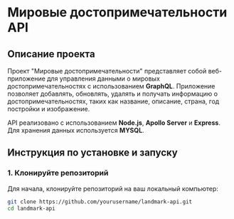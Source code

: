 # Мировые достопримечательности API

## Описание проекта

Проект "Мировые достопримечательности" представляет собой веб-приложение для управления данными о мировых достопримечательностях с использованием **GraphQL**. Приложение позволяет добавлять, обновлять, удалять и получать информацию о достопримечательностях, таких как название, описание, страна, год постройки и изображение.


API реализовано с использованием **Node.js**, **Apollo Server** и **Express**. Для хранения данных используется **MYSQL**.

## Инструкция по установке и запуску

### 1. Клонируйте репозиторий

Для начала, клонируйте репозиторий на ваш локальный компьютер:

```bash
git clone https://github.com/yourusername/landmark-api.git
cd landmark-api
